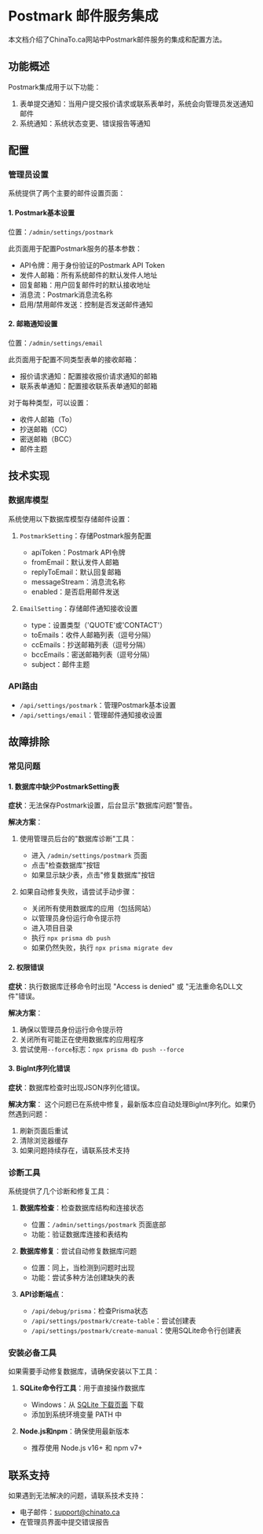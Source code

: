 # Postmark 邮件服务集成

本文档介绍了ChinaTo.ca网站中Postmark邮件服务的集成和配置方法。

## 功能概述

Postmark集成用于以下功能：

1. 表单提交通知：当用户提交报价请求或联系表单时，系统会向管理员发送通知邮件
2. 系统通知：系统状态变更、错误报告等通知

## 配置

### 管理员设置

系统提供了两个主要的邮件设置页面：

#### 1. Postmark基本设置

位置：`/admin/settings/postmark`

此页面用于配置Postmark服务的基本参数：

- API令牌：用于身份验证的Postmark API Token
- 发件人邮箱：所有系统邮件的默认发件人地址
- 回复邮箱：用户回复邮件时的默认接收地址
- 消息流：Postmark消息流名称
- 启用/禁用邮件发送：控制是否发送邮件通知

#### 2. 邮箱通知设置

位置：`/admin/settings/email`

此页面用于配置不同类型表单的接收邮箱：

- 报价请求通知：配置接收报价请求通知的邮箱
- 联系表单通知：配置接收联系表单通知的邮箱

对于每种类型，可以设置：
- 收件人邮箱（To）
- 抄送邮箱（CC）
- 密送邮箱（BCC）
- 邮件主题

## 技术实现

### 数据库模型

系统使用以下数据库模型存储邮件设置：

1. `PostmarkSetting`：存储Postmark服务配置
   - apiToken：Postmark API令牌
   - fromEmail：默认发件人邮箱
   - replyToEmail：默认回复邮箱
   - messageStream：消息流名称
   - enabled：是否启用邮件发送

2. `EmailSetting`：存储邮件通知接收设置
   - type：设置类型（'QUOTE'或'CONTACT'）
   - toEmails：收件人邮箱列表（逗号分隔）
   - ccEmails：抄送邮箱列表（逗号分隔）
   - bccEmails：密送邮箱列表（逗号分隔）
   - subject：邮件主题

### API路由

- `/api/settings/postmark`：管理Postmark基本设置
- `/api/settings/email`：管理邮件通知接收设置

## 故障排除

### 常见问题

#### 1. 数据库中缺少PostmarkSetting表

**症状**：无法保存Postmark设置，后台显示"数据库问题"警告。

**解决方案**：
1. 使用管理员后台的"数据库诊断"工具：
   - 进入 `/admin/settings/postmark` 页面
   - 点击"检查数据库"按钮
   - 如果显示缺少表，点击"修复数据库"按钮

2. 如果自动修复失败，请尝试手动步骤：
   - 关闭所有使用数据库的应用（包括网站）
   - 以管理员身份运行命令提示符
   - 进入项目目录
   - 执行 `npx prisma db push`
   - 如果仍然失败，执行 `npx prisma migrate dev`

#### 2. 权限错误

**症状**：执行数据库迁移命令时出现 "Access is denied" 或 "无法重命名DLL文件"错误。

**解决方案**：
1. 确保以管理员身份运行命令提示符
2. 关闭所有可能正在使用数据库的应用程序
3. 尝试使用`--force`标志：`npx prisma db push --force`

#### 3. BigInt序列化错误

**症状**：数据库检查时出现JSON序列化错误。

**解决方案**：
这个问题已在系统中修复，最新版本应自动处理BigInt序列化。如果仍然遇到问题：
1. 刷新页面后重试
2. 清除浏览器缓存
3. 如果问题持续存在，请联系技术支持

### 诊断工具

系统提供了几个诊断和修复工具：

1. **数据库检查**：检查数据库结构和连接状态
   - 位置：`/admin/settings/postmark` 页面底部
   - 功能：验证数据库连接和表结构

2. **数据库修复**：尝试自动修复数据库问题
   - 位置：同上，当检测到问题时出现
   - 功能：尝试多种方法创建缺失的表

3. **API诊断端点**：
   - `/api/debug/prisma`：检查Prisma状态
   - `/api/settings/postmark/create-table`：尝试创建表
   - `/api/settings/postmark/create-manual`：使用SQLite命令行创建表

### 安装必备工具

如果需要手动修复数据库，请确保安装以下工具：

1. **SQLite命令行工具**：用于直接操作数据库
   - Windows：从 [SQLite 下载页面](https://www.sqlite.org/download.html) 下载
   - 添加到系统环境变量 PATH 中

2. **Node.js和npm**：确保使用最新版本
   - 推荐使用 Node.js v16+ 和 npm v7+

## 联系支持

如果遇到无法解决的问题，请联系技术支持：

- 电子邮件：support@chinato.ca
- 在管理员界面中提交错误报告 